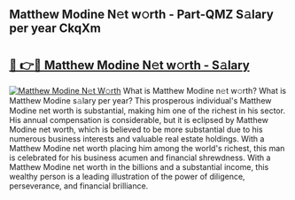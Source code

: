 ## Matthew Modine N𝚎t w𝚘rth - Part-QMZ S𝚊lary per year CkqXm

# <h2><a href="http://gc1bi7.nevu.top/?p=Matthew+Modine">🔗 👉🔴 Matthew Modine N𝚎t w𝚘rth - S𝚊lary</a></h2>

[![Matthew Modine N𝚎t W𝚘rth](https://i.imgur.com/Oavwk0R.jpeg)](http://gc1bi7.nevu.top/?p=Matthew+Modine)
What is Matthew Modine n𝚎t w𝚘rth? What is Matthew Modine s𝚊lary per year?
This prosperous individual's Matthew Modine net worth is substantial, making him one of the richest in his sector. His annual compensation is considerable, but it is eclipsed by Matthew Modine net worth, which is believed to be more substantial due to his numerous business interests and valuable real estate holdings. With a Matthew Modine net worth placing him among the world's richest, this man is celebrated for his business acumen and financial shrewdness. With a Matthew Modine net worth in the billions and a substantial income, this wealthy person is a leading illustration of the power of diligence, perseverance, and financial brilliance.
